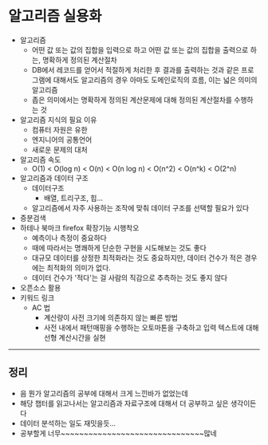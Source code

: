 # 알고리즘 실용화
- 알고리즘
    - 어떤 값 또는 값의 집합을 입력으로 하고 어떤 값 또는 값의 집합을 출력으로 하는, 명확하게 정의된 계산절차
    - DB에서 레코드를 얻어서 적절하게 처리한 후 결과를 출력하는 것과 같은 프로그램에 대해서도 알고리즘의 경우 아마도 도메인로직의 흐름, 이는 넓은 의미의 알고리즘
    - 좁은 의미에서는 명확하게 정의된 계산문제에 대해 정의된 계산절차를 수행하는 것
- 알고리즘 지식의 필요 이유
    - 컴퓨터 자원은 유한
    - 엔지니어의 공통언어
    - 새로운 문제의 대처
- 알고리즘 속도
    - O(1) < O(log n) < O(n) < O(n log n) < O(n^2) < O(n^k) < O(2^n)
- 알고리즘과 데이터 구조
    - 데이터구조
        - 배열, 트리구조, 힙...
    - 알고리즘에서 자주 사용하는 조작에 맞춰 데이터 구조를 선택할 필요가 있다
- 증분검색
- 하테나 북마크 firefox 확장기능 시행착오
    - 예측이나 측정이 중요하다
    - 때에 따라서는 명쾌하게 단순한 구현을 시도해보는 것도 좋다
    - 대규모 데이터를 상정한 최적화라는 것도 중요하지만, 데이터 건수가 적은 경우에는 최적화의 의미가 없다.
    - 데이터 건수가 '적다'는 걸 사람의 직감으로 추측하는 것도 좋지 않다
- 오픈소스 활용
- 키워드 링크
    - AC 법
        - 계산량이 사전 크기에 의존하지 않는 빠른 방법
        - 사전 내에서 패턴매핑을 수행하는 오토마톤을 구축하고 입력 텍스트에 대해 선형 계산시간을 실현

---
## 정리
- 음 뭔가 알고리즘의 공부에 대해서 크게 느낀바가 없었는데
- 해당 챕터를 읽고나서는 알고리즘과 자료구조에 대해서 더 공부하고 싶은 생각이든다
- 데이터 분석하는 일도 재밋을듯...
- 공부할게 너무~~~~~~~~~~~~~~~~~~~~~~~~~~~~~~~많네